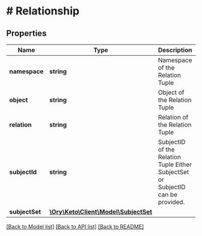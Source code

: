 # # Relationship

## Properties

Name | Type | Description | Notes
------------ | ------------- | ------------- | -------------
**namespace** | **string** | Namespace of the Relation Tuple |
**object** | **string** | Object of the Relation Tuple |
**relation** | **string** | Relation of the Relation Tuple |
**subjectId** | **string** | SubjectID of the Relation Tuple  Either SubjectSet or SubjectID can be provided. | [optional]
**subjectSet** | [**\Ory\Keto\Client\Model\SubjectSet**](SubjectSet.md) |  | [optional]

[[Back to Model list]](../../README.md#models) [[Back to API list]](../../README.md#endpoints) [[Back to README]](../../README.md)
